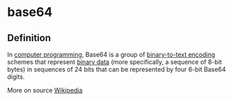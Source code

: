 # base64
## Definition

In [computer programming](https://en.wikipedia.org/wiki/Computer_programming), Base64 is a group of [binary-to-text encoding](https://en.wikipedia.org/wiki/Binary-to-text_encoding) schemes that represent [binary data](https://en.wikipedia.org/wiki/Binary_data) (more specifically, a sequence of 8-bit bytes) in sequences of 24 bits that can be represented by four 6-bit Base64 digits.

More on source [Wikipedia](https://en.wikipedia.org/wiki/Base64)